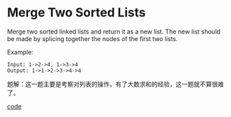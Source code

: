 # Merge Two Sorted Lists

Merge two sorted linked lists and return it as a new list. The new list should be made by splicing together the nodes of the first two lists.

Example:
```
Input: 1->2->4, 1->3->4
Output: 1->1->2->3->4->4
```

题解：这一题主要是考察对列表的操作，有了大数求和的经验，这一题就不算很难了。

[code](src/mergeTwoSortedLists.go)
